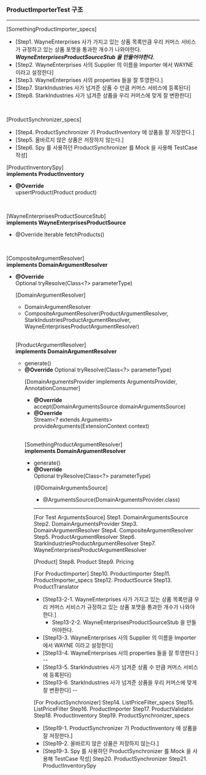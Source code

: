 
### ProductImporterTest 구조

---
[SomethingProductImporter_specs]     
* [Step1. WayneEnterprises 사가 가지고 있는 상품 목록만큼 우리 커머스 서비스가 규정하고 있는 상품 포맷을 통과한 개수가 나와야한다.    
  ***WayneEnterprisesProductSourceStub 을 만들어야한다.***
* [Step2. WayneEnterprises 사의 Supplier 의 이름을 Importer 에서 WAYNE 이라고 설정한다]
* [Step3. WayneEnterprises 사의 properties 들을 잘 투영한다.]
* [Step7. StarkIndustries 사가 넘겨준 상품 수 만큼 커머스 서비스에 등록된다]
* [Step8. StarkIndustries 사가 넘겨준 상품을 우리 커머스에 맞게 잘 변환한다]

<br/>

[ProductSynchronizer_specs]   
* [Step4. ProductSynchronizer 가 ProductInventory 에 상품을 잘 저장한다.]
* [Step5. 올바르지 않은 상품은 저장하지 않는다.]
* [Step6. Spy 를 사용하던 ProductSynchronizer 를 Mock 을 사용해 TestCase 작성]

[ProductInventorySpy]   
**implements ProductInventory**
* **@Override**    
  upsertProduct(Product product)

<br/>

[WayneEnterprisesProductSourceStub]    
**implements WayneEnterprisesProductSource**
* @Override
  Iterable<WayneEnterprisesProduct> fetchProducts()

<br/>

[CompositeArgumentResolver]     
**implements DomainArgumentResolver** 
* **@Override**     
  Optional<Object> tryResolve(Class<?> parameterType)

<br/>
   
[DomainArgumentResolver]   
* DomainArgumentResolver
* CompositeArgumentResolver(ProductArgumentResolver, StarkIndustriesProductArgumentResolver, WayneEnterprisesProductArgumentResolver)

<br/>

[ProductArgumentResolver]    
**implements DomainArgumentResolver**
* generate()
* **@Override**
  Optional<Object> tryResolve(Class<?> parameterType)

<br/>

[DomainArgumentsProvider implements ArgumentsProvider, AnnotationConsumer<DomainArgumentsSource>]     
* **@Override**    
  accept(DomainArgumentsSource domainArgumentsSource) 
* **@Override**    
  Stream<? extends Arguments> provideArguments(ExtensionContext context)

<br/>

[SomethingProductArgumentResolver]        
**implements DomainArgumentResolver**
* generate()
* **@Override**    
  Optional<Object> tryResolve(Class<?> parameterType)

<br/>

[@DomainArgumentsSource]
* @ArgumentsSource(DomainArgumentsProvider.class)


---

[For Test ArgumentsSource]
Step1. DomainArgumentsSource
Step2. DomainArgumentsProvider
Step3. DomainArgumentResolver
Step4. CompositeArgumentResolver
Step5. ProductArgumentResolver
Step6. StarkIndustriesProductArgumentResolver
Step7. WayneEnterprisesProductArgumentResolver

[Product]
Step8. Product
Step9. Pricing

[For ProductImporter]
Step10. ProductImporter
Step11. ProductImporter_specs
Step12. ProductSource
Step13. ProductTranslator
* [Step13-2-1. WayneEnterprises 사가 가지고 있는 상품 목록만큼 우리 커머스 서비스가 규정하고 있는 상품 포맷을 통과한 개수가 나와야한다.]
  * Step13-2-2. WayneEnterprisesProductSourceStub 을 만들어야한다.
* [Step13-3. WayneEnterprises 사의 Supplier 의 이름을 Importer 에서 WAYNE 이라고 설정한다]
* [Step13-4. WayneEnterprises 사의 properties 들을 잘 투영한다.]
--
* [Step13-5. StarkIndustries 사가 넘겨준 상품 수 만큼 커머스 서비스에 등록된다]
* [Step13-6. StarkIndustries 사가 넘겨준 상품을 우리 커머스에 맞게 잘 변환한다]
--

[For ProductSynchronizer]
Step14. ListPriceFilter_specs
Step15. ListPriceFilter
Step16. ProductImporter
Step17. ProductValidator
Step18. ProductInventory
Step19. ProductSynchronizer_specs
* [Step19-1. ProductSynchronizer 가 ProductInventory 에 상품을 잘 저장한다.]
* [Step19-2. 올바르지 않은 상품은 저장하지 않는다.]
* [Step19-3. Spy 를 사용하던 ProductSynchronizer 를 Mock 을 사용해 TestCase 작성]
Step20. ProductSynchronizer
Step21. ProductInventorySpy


